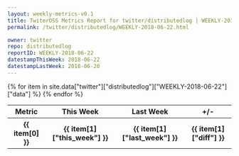 ```yaml
---
layout: weekly-metrics-v0.1
title: TwiterOSS Metrics Report for twitter/distributedlog | WEEKLY-2018-06-22 | 2018-06-22
permalink: /twitter/distributedlog/WEEKLY-2018-06-22.html

owner: twitter
repo: distributedlog
reportID: WEEKLY-2018-06-22
datestampThisWeek: 2018-06-22
datestampLastWeek: 2018-06-20
---
```


<table style="width: 100%">
    <tr>
        <th>Metric</th>
        <th>This Week</th>
        <th>Last Week</th>
        <th>+/-</th>
    </tr>
    {% for item in site.data["twitter"]["distributedlog"]["WEEKLY-2018-06-22"]["data"] %}
    <tr>
        <th>{{ item[0] }}</th>
        <th>{{ item[1]["this_week"] }}</th>
        <th>{{ item[1]["last_week"] }}</th>
        <th>{{ item[1]["diff"] }}</th>
    </tr>
    {% endfor %}
</table>

